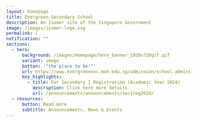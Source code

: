 ```yaml
---
layout: homepage
title: Evergreen Secondary School
description: An Isomer site of the Singapore Government
image: /images/isomer-logo.svg
permalink: /
notification: ""
sections:
  - hero:
      background: /images/Homepage/hero_banner_1920x720gif.gif
      variant: image
      button: '"the place to be!"'
      url: https://www.evergreensec.moe.edu.sg/admission/school-admission/
      key_highlights:
        - title: For Secondary 1 Registration (Academic Year 2024)
          description: Click here more details
          url: /announcements/announcements/sec1reg2024/
  - resources:
      button: Read more
      subtitle: Announcements, News & Events
---
```

